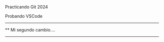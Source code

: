  Practicando Git 2024

 Probando VSCode

 ***********************
**  Mi segundo cambio....
*************************
